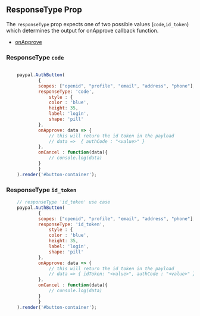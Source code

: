 
## ResponseType Prop

The `responseType` prop expects one of two possible values (`code`,`id_token`) which determines the output for onApprove callback function.

- [onApprove](../../callbacks/onApprove-consent.md)

### ResponseType `code`

```javascript

    paypal.AuthButton(
            {
            scopes: ["openid", "profile", "email", "address", "phone"],
            responseType: 'code',   
                style : {
                color : 'blue',
                height: 35,
                label: 'login',
                shape: 'pill'
            },
            onApprove: data => {
                // this will return the id token in the payload
                // data =>  { authCode : "<value>" }
            },
            onCancel : function(data){
                // console.log(data)    
            }
            }
    ).render('#button-container');
```
### ResponseType `id_token`

```javascript
    // responseType 'id_token' use case
    paypal.AuthButton(
            {
            scopes: ["openid", "profile", "email", "address", "phone"],
            responseType: 'id_token',   
                style : {
                color : 'blue',
                height: 35,
                label: 'login',
                shape: 'pill'
            },
            onApprove: data => {
                // this will return the id token in the payload
                // data => { idToken: "<value>", authCode : "<value>" }
            },
            onCancel : function(data){
                // console.log(data)    
            }
            }
    ).render('#button-container');
```